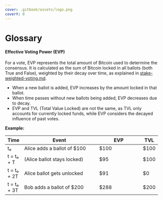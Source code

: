 ```yaml
---
cover: .gitbook/assets/logo.png
coverY: 0
---
```


# Glossary

#### Effective Voting Power (EVP)

For a vote, EVP represents the total amount of Bitcoin used to determine the consensus. It is calculated as the sum of Bitcoin locked in all ballots (both True and False), weighted by their decay over time, as explained in [stake-weighted-voting.md](protocol-beta-version/stake-weighted-voting.md "mention").

* When a new ballot is added, EVP increases by the amount locked in that ballot.
* When time passes without new ballots being added, EVP decreases due to decay.
* EVP and TVL (Total Value Locked) are not the same, as TVL only accounts for currently locked funds, while EVP considers the decayed influence of past votes.

**Example:**

<table><thead><tr><th>Time</th><th width="282">Event</th><th width="155">EVP</th><th>TVL</th></tr></thead><tbody><tr><td>t₀</td><td>Alice adds a ballot of $100</td><td>$100</td><td>$100</td></tr><tr><td>t = t₀ + T</td><td>(Alice ballot stays locked)</td><td>$95</td><td>$100</td></tr><tr><td>t = t₀ + 2T</td><td>Alice ballot gets unlocked</td><td>$91</td><td>$0</td></tr><tr><td>t = t₀ + 3T</td><td>Bob adds a ballot of $200</td><td>$288</td><td>$200</td></tr></tbody></table>

